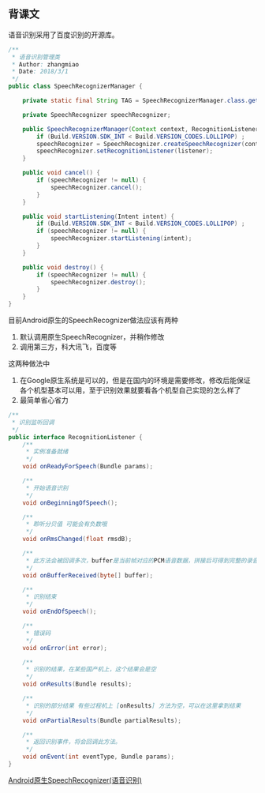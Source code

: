 ## 背课文

语音识别采用了百度识别的开源库。

```java
/**
 * 语音识别管理类
 * Author: zhangmiao
 * Date: 2018/3/1
 */
public class SpeechRecognizerManager {

    private static final String TAG = SpeechRecognizerManager.class.getSimpleName();

    private SpeechRecognizer speechRecognizer;

    public SpeechRecognizerManager(Context context, RecognitionListener listener) {
        if (Build.VERSION.SDK_INT < Build.VERSION_CODES.LOLLIPOP) ;
        speechRecognizer = SpeechRecognizer.createSpeechRecognizer(context, new ComponentName(context, VoiceRecognitionService.class));
        speechRecognizer.setRecognitionListener(listener);
    }

    public void cancel() {
        if (speechRecognizer != null) {
            speechRecognizer.cancel();
        }
    }

    public void startListening(Intent intent) {
        if (Build.VERSION.SDK_INT < Build.VERSION_CODES.LOLLIPOP) ;
        if (speechRecognizer != null) {
            speechRecognizer.startListening(intent);
        }
    }

    public void destroy() {
        if (speechRecognizer != null) {
            speechRecognizer.destroy();
        }
    }
}
```

目前Android原生的SpeechRecognizer做法应该有两种

1. 默认调用原生SpeechRecognizer，并稍作修改
2. 调用第三方，科大讯飞，百度等

这两种做法中

1. 在Google原生系统是可以的，但是在国内的环境是需要修改，修改后能保证各个机型基本可以用，至于识别效果就要看各个机型自己实现的怎么样了
2. 最简单省心省力



```java
/**
 * 识别监听回调
 */
public interface RecognitionListener {
    /**
     * 实例准备就绪
     */
    void onReadyForSpeech(Bundle params);

    /**
     * 开始语音识别
     */
    void onBeginningOfSpeech();

    /**
     * 聆听分贝值 可能会有负数哦
     */
    void onRmsChanged(float rmsdB);

    /**
     * 此方法会被回调多次，buffer是当前帧对应的PCM语音数据，拼接后可得到完整的录音数据。
     */
    void onBufferReceived(byte[] buffer);

    /**
     * 识别结束
     */
    void onEndOfSpeech();

    /**
     * 错误码
     */
    void onError(int error);

    /**
     * 识别的结果，在某些国产机上，这个结果会是空
     */
    void onResults(Bundle results);

    /**
     * 识别的部分结果 有些过程机上 [onResults] 方法为空，可以在这里拿到结果
     */
    void onPartialResults(Bundle partialResults);

    /**
     * 返回识别事件，将会回调此方法。
     */
    void onEvent(int eventType, Bundle params);
}
```





[Android原生SpeechRecognizer(语音识别)](https://blog.csdn.net/hanxiongwei/article/details/99638108)


